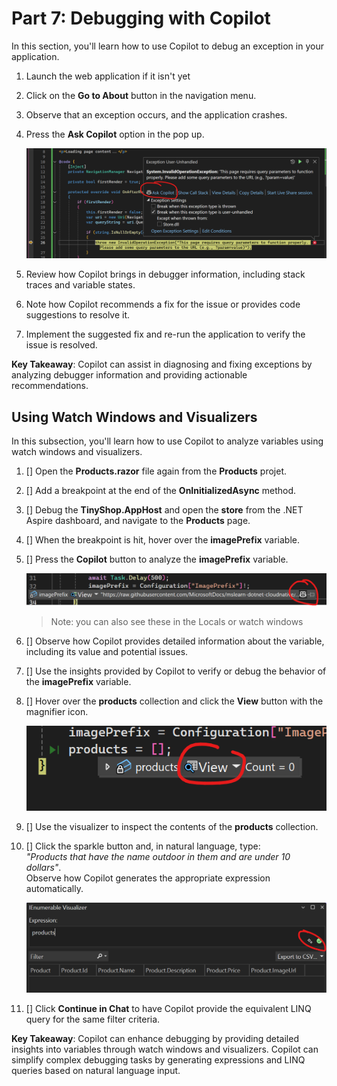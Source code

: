 # Part 7: Debugging with Copilot

In this section, you'll learn how to use Copilot to debug an exception in your application.

1. Launch the web application if it isn't yet
1. Click on the **Go to About** button in the navigation menu.
1. Observe that an exception occurs, and the application crashes.
1. Press the **Ask Copilot** option in the pop up.

    ![Pop up for exception with Ask Copilot option](./images/7-ask-copilot-exception.png)

1. Review how Copilot brings in debugger information, including stack traces and variable states.
1. Note how Copilot recommends a fix for the issue or provides code suggestions to resolve it.
1. Implement the suggested fix and re-run the application to verify the issue is resolved.

**Key Takeaway**: Copilot can assist in diagnosing and fixing exceptions by analyzing debugger information and providing actionable recommendations.

## Using Watch Windows and Visualizers

In this subsection, you'll learn how to use Copilot to analyze variables using watch windows and visualizers.

1. [] Open the **Products.razor** file again from the **Products** projet.
1. [] Add a breakpoint at the end of the **OnInitializedAsync** method.
1. [] Debug the **TinyShop.AppHost** and open the **store** from the .NET Aspire dashboard, and navigate to the **Products** page.
1. [] When the breakpoint is hit, hover over the **imagePrefix** variable.
1. [] Press the **Copilot** button to analyze the **imagePrefix** variable.

    ![Copilot button on variable](./images/7-inspect-variable.png)

    >Note: you can also see these in the Locals or watch windows

1. [] Observe how Copilot provides detailed information about the variable, including its value and potential issues.
1. [] Use the insights provided by Copilot to verify or debug the behavior of the **imagePrefix** variable.
1. [] Hover over the **products** collection and click the **View** button with the magnifier icon.

    ![View button on products](./images/7-view-products.png)

1. [] Use the visualizer to inspect the contents of the **products** collection.
1. [] Click the sparkle button and, in natural language, type:  
    *"Products that have the name outdoor in them and are under 10 dollars"*.  
    Observe how Copilot generates the appropriate expression automatically.

    ![Sparkle icon for visualizer](./images/7-visualizer-sparkle.png)

1. [] Click **Continue in Chat** to have Copilot provide the equivalent LINQ query for the same filter criteria.

**Key Takeaway**: Copilot can enhance debugging by providing detailed insights into variables through watch windows and visualizers. Copilot can simplify complex debugging tasks by generating expressions and LINQ queries based on natural language input.
